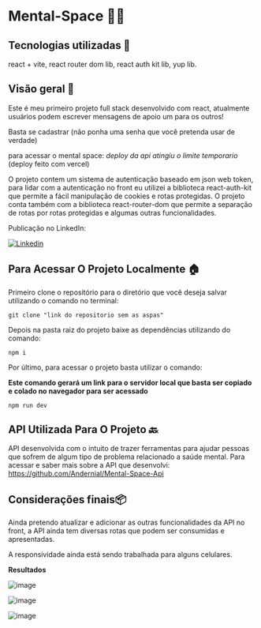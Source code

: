 # Mental-Space 🧠​🌌​

## Tecnologias utilizadas 👾​

react + vite, react router dom lib, react auth kit lib, yup lib.

## Visão geral ​🧠​
Este é meu primeiro projeto full stack desenvolvido com react, atualmente usuários podem escrever mensagens de apoio um para os outros!

Basta se cadastrar (não ponha uma senha que você pretenda usar de verdade)

para acessar o mental space: *deploy da api atingiu o limite temporario* (deploy feito com vercel) 

O projeto contem um sistema de autenticação baseado em json web token, para lidar com a autenticação no front eu utilizei a biblioteca react-auth-kit que permite a fácil manipulação de cookies e rotas protegidas. O projeto conta também com a biblioteca react-router-dom que permite a separação de rotas por rotas protegidas e algumas outras funcionalidades.

Publicação no LinkedIn:

 [![Linkedin](https://img.shields.io/badge/LinkedIn-0077B5?style=for-the-badge&logo=linkedin&logoColor=white)](https://www.linkedin.com/posts/anderson-carlos-dev_javascript-fullstack-react-activity-7182086984461414400-xshF?utm_source=share&utm_medium=member_desktop)

## Para Acessar O Projeto Localmente 🏠​

Primeiro clone o repositório para o diretório que você deseja salvar utilizando o comando no terminal:
```
git clone "link do repositorio sem as aspas"
```

Depois na pasta raiz do projeto baixe as dependências utilizando do comando: 
```
npm i 
```

Por último, para acessar o projeto basta utilizar o comando:

**Este comando gerará um link para o servidor local que basta ser copiado e colado no navegador para ser acessado**
```
npm run dev
```

## API Utilizada Para O Projeto 🔙​
API desenvolvida com o intuito de trazer ferramentas para ajudar pessoas que sofrem de algum tipo de problema relacionado a saúde mental.
Para acessar e saber mais sobre a API que desenvolvi: https://github.com/Andernial/Mental-Space-Api

## Considerações finais📦
Ainda pretendo atualizar e adicionar as outras funcionalidades da API no front, a API ainda tem diversas rotas que podem ser consumidas e apresentadas.

A responsividade ainda está sendo trabalhada para alguns celulares.


**Resultados**

![image](https://github.com/Andernial/Mental-Space-Front/assets/139987597/c30c16ef-939d-4dee-bdcf-febe7070cec0)

![image](https://github.com/Andernial/Mental-Space-Front/assets/139987597/b084840d-ba89-47dd-9b70-f46789405218)

![image](https://github.com/Andernial/Mental-Space-Front/assets/139987597/b6e08ac1-1d8b-4354-97c3-a585ccd7f2ea)





